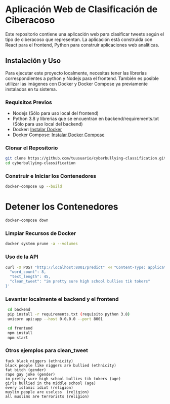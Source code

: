 # Aplicación Web de Clasificación de Ciberacoso

Este repositorio contiene una aplicación web para clasificar tweets según el tipo de ciberacoso que representan. La aplicación está construida con React para el frontend, Python para construir aplicaciones web analíticas.

## Instalación y Uso

Para ejecutar este proyecto localmente, necesitas tener las librerías correspondientes a python y Nodejs para el frontend. También es posible utilizar las imágenes con Docker y Docker Compose ya previamente instalados en tu sistema.

### Requisitos Previos
- Nodejs (Sólo para uso local del frontend)
- Python 3.8 y librerias que se encuentran en backend/requirements.txt (Sólo para uso local del backend)
- Docker: [Instalar Docker](https://docs.docker.com/get-docker/)
- Docker Compose: [Instalar Docker Compose](https://docs.docker.com/compose/install/)

### Clonar el Repositorio
```sh
git clone https://github.com/tuusuario/cyberbullying-classification.git
cd cyberbullying-classification
```

### Construir e Iniciar los Contenedores
```sh
docker-compose up --build
```

# Detener los Contenedores
```sh
docker-compose down
```

### Limpiar Recursos de Docker
```sh
docker system prune -a --volumes
```

### Uso de la API
```sh
curl -X POST "http://localhost:8001/predict" -H "Content-Type: application/json" -d '{
  "word_count": 8,
  "text_length": 45,
  "clean_tweet": "im pretty sure high school bullies tik tokers"
}'
```
### Levantar localmente el backend y el frontend
```sh
 cd backend
 pip install -r requirements.txt (requisito python 3.8)
 uvicorn api:app --host 0.0.0.0 --port 8001

 cd frontend
 npm install
 npm start
```
### Otros ejemplos para clean_tweet
```
fuck black niggers (ethnicity)
black people like niggers are bullied (ethnicity)
fat bitch (gender)
rape gay joke (gender)
im pretty sure high school bullies tik tokers (age)
girls bullied in the middle school (age)
every islamic idiot (religion)
muslim people are useless  (religion)
all muslims are terrorists (religion)

```